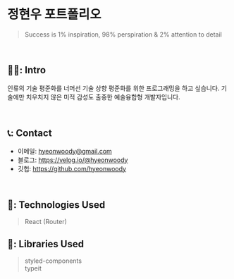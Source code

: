 # 정현우 포트폴리오
>Success is 1% inspiration, 98% perspiration & 2% attention to detail

</br>

## 🧑‍💻: Intro
인류의 기술 평준화를 너머선 기술 상향 평준화를 위한 프로그래밍을 하고 싶습니다.
기술에만 치우치지 않은 미적 감성도 출중한 예술융합형 개발자입니다.

</br>

## 📞: Contact
- 이메일: hyeonwoody@gmail.com
- 블로그: https://velog.io/@hyeonwoody
- 깃헙: https://github.com/hyeonwoody

</br>

## 🧱: Technologies Used
>React (Router)

## 📖: Libraries Used
>styled-components  
>typeit

